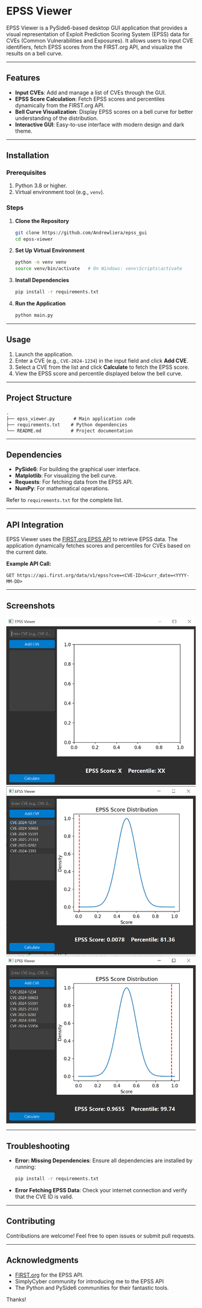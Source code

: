 # EPSS Viewer

EPSS Viewer is a PySide6-based desktop GUI application that provides a visual representation of Exploit Prediction Scoring System (EPSS) data for CVEs (Common Vulnerabilities and Exposures). It allows users to input CVE identifiers, fetch EPSS scores from the FIRST.org API, and visualize the results on a bell curve.

---

## Features

- **Input CVEs**: Add and manage a list of CVEs through the GUI.
- **EPSS Score Calculation**: Fetch EPSS scores and percentiles dynamically from the FIRST.org API.
- **Bell Curve Visualization**: Display EPSS scores on a bell curve for better understanding of the distribution.
- **Interactive GUI**: Easy-to-use interface with modern design and dark theme.

---

## Installation

### Prerequisites

1. Python 3.8 or higher.
2. Virtual environment tool (e.g., `venv`).

### Steps

1. **Clone the Repository**

   ```bash
   git clone https://github.com/Andrewliera/epss_gui
   cd epss-viewer
   ```

2. **Set Up Virtual Environment**

   ```bash
   python -m venv venv
   source venv/bin/activate   # On Windows: venv\Scripts\activate
   ```

3. **Install Dependencies**

   ```bash
   pip install -r requirements.txt
   ```

4. **Run the Application**

   ```bash
   python main.py
   ```

---

## Usage

1. Launch the application.
2. Enter a CVE (e.g., `CVE-2024-1234`) in the input field and click **Add CVE**.
3. Select a CVE from the list and click **Calculate** to fetch the EPSS score.
4. View the EPSS score and percentile displayed below the bell curve.

---

## Project Structure

```
.
├── epss_viewer.py       # Main application code
├── requirements.txt    # Python dependencies
└── README.md           # Project documentation
```

---

## Dependencies

- **PySide6**: For building the graphical user interface.
- **Matplotlib**: For visualizing the bell curve.
- **Requests**: For fetching data from the EPSS API.
- **NumPy**: For mathematical operations.

Refer to `requirements.txt` for the complete list.

---

## API Integration

EPSS Viewer uses the [FIRST.org EPSS API](https://www.first.org/epss/) to retrieve EPSS data. The application dynamically fetches scores and percentiles for CVEs based on the current date.

**Example API Call:**

```
GET https://api.first.org/data/v1/epss?cve=<CVE-ID>&curr_date=<YYYY-MM-DD>
```

---

## Screenshots
![Screenshot 1](assets/base.PNG)
![Screenshot 2](assets/example1.PNG)
![Screenshot 3](assets/example2.PNG)

---

## Troubleshooting

- **Error: Missing Dependencies**:
  Ensure all dependencies are installed by running:

  ```bash
  pip install -r requirements.txt
  ```

- **Error Fetching EPSS Data**:
  Check your internet connection and verify that the CVE ID is valid.

---

## Contributing

Contributions are welcome! Feel free to open issues or submit pull requests.


---

## Acknowledgments

- [FIRST.org](https://www.first.org/) for the EPSS API.
- SimplyCyber community for introducing me to the EPSS API 
- The Python and PySide6 communities for their fantastic tools.

Thanks!&#x20;

